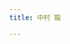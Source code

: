 ```yaml
---
title: 中村 龍

---
```


<script setup lang="ts">
import HomeView from './src/views/HomeView.vue'

</script>

<HomeView />
<style module>


</style>